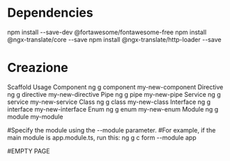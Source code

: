 # Dependencies
npm install --save-dev @fortawesome/fontawesome-free
npm install @ngx-translate/core --save
npm install @ngx-translate/http-loader --save

# Creazione 
Scaffold	Usage
Component	ng g component my-new-component
Directive	ng g directive my-new-directive
Pipe	    ng g pipe my-new-pipe
Service	    ng g service my-new-service
Class	    ng g class my-new-class
Interface	ng g interface my-new-interface
Enum	    ng g enum my-new-enum
Module	    ng g module my-module


#Specify the module using the --module parameter. 
#For example, if the main module is app.module.ts, run this:
ng g c form --module app


#EMPTY PAGE
<div class="row">
  <div class="col-md-6 offset-md-3">
            <!-- CONTENT -->
  </div>
</div>